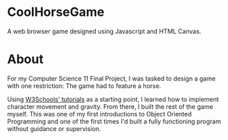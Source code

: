 # CoolHorseGame
A web browser game designed using Javascript and HTML Canvas.

# About
For my Computer Science 11 Final Project, I was tasked to design a game with one restriction: The game had to feature a horse.

Using [W3Schools' tutorials](https://www.w3schools.com/graphics/game_intro.asp) as a starting point, I learned how to implement character movement and gravity. From there, I built the rest of the game myself. This was one of my first introductions to Object Oriented Programming and one of the first times I'd built a fully functioning program without guidance or supervision.
